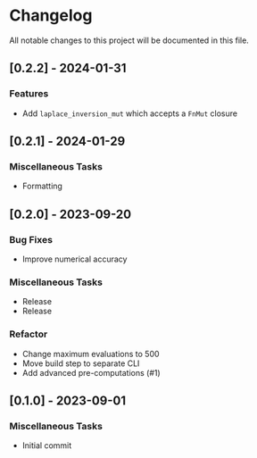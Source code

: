 # Changelog

All notable changes to this project will be documented in this file.

## [0.2.2] - 2024-01-31

### Features

- Add `laplace_inversion_mut` which accepts a `FnMut` closure

## [0.2.1] - 2024-01-29

### Miscellaneous Tasks

- Formatting

## [0.2.0] - 2023-09-20

### Bug Fixes

- Improve numerical accuracy

### Miscellaneous Tasks

- Release
- Release

### Refactor

- Change maximum evaluations to 500
- Move build step to separate CLI
- Add advanced pre-computations (#1)

## [0.1.0] - 2023-09-01

### Miscellaneous Tasks

- Initial commit

<!-- CEMS BV. -->
